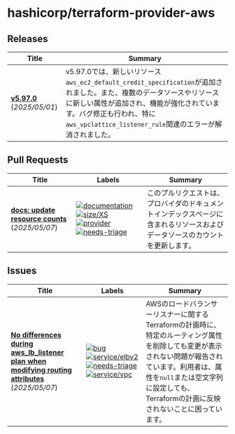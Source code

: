 # hashicorp/terraform-provider-aws

## Releases

| Title | Summary |
| --- | --- |
| **[v5.97.0](https://github.com/hashicorp/terraform-provider-aws/releases/tag/v5.97.0)** (_2025/05/01_) | v5.97.0では、新しいリソース`aws_ec2_default_credit_specification`が追加されました。また、複数のデータソースやリソースに新しい属性が追加され、機能が強化されています。バグ修正も行われ、特に`aws_vpclattice_listener_rule`関連のエラーが解消されました。 |

## Pull Requests

| Title | Labels | Summary |
| --- | --- | --- |
| **[docs: update resource counts](https://github.com/hashicorp/terraform-provider-aws/pull/42511)** (_2025/05/07_) | [![documentation](https://img.shields.io/badge/-documentation-f4ecff)](https://github.com/hashicorp/terraform-provider-aws/labels/documentation) [![size/XS](https://img.shields.io/badge/-size/XS-62d4dc)](https://github.com/hashicorp/terraform-provider-aws/labels/size/XS) [![provider](https://img.shields.io/badge/-provider-844fba)](https://github.com/hashicorp/terraform-provider-aws/labels/provider) [![needs-triage](https://img.shields.io/badge/-needs--triage-dc477d)](https://github.com/hashicorp/terraform-provider-aws/labels/needs-triage) | このプルリクエストは、プロバイダのドキュメントインデックスページに含まれるリソースおよびデータソースのカウントを更新します。 |

## Issues

| Title | Labels | Summary |
| --- | --- | --- |
| **[No differences during aws_lb_listener plan when modifying routing attributes](https://github.com/hashicorp/terraform-provider-aws/issues/42513)** (_2025/05/07_) | [![bug](https://img.shields.io/badge/-bug-ec585d)](https://github.com/hashicorp/terraform-provider-aws/labels/bug) [![service/elbv2](https://img.shields.io/badge/-service/elbv2-7b42bc)](https://github.com/hashicorp/terraform-provider-aws/labels/service/elbv2) [![needs-triage](https://img.shields.io/badge/-needs--triage-dc477d)](https://github.com/hashicorp/terraform-provider-aws/labels/needs-triage) [![service/vpc](https://img.shields.io/badge/-service/vpc-7b42bc)](https://github.com/hashicorp/terraform-provider-aws/labels/service/vpc) | AWSのロードバランサーリスナーに関するTerraformの計画時に、特定のルーティング属性を削除しても変更が表示されない問題が報告されています。利用者は、属性を`null`または空文字列に設定しても、Terraformの計画に反映されないことに困っています。 |

